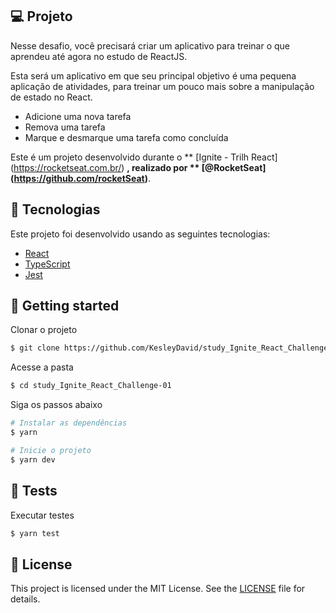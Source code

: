 ## 💻 Projeto

Nesse desafio, você precisará criar um aplicativo para treinar o que aprendeu até agora no estudo de ReactJS.

Esta será um aplicativo em que seu principal objetivo é uma pequena aplicação de atividades, para treinar um pouco mais sobre a manipulação de estado no React.

- Adicione uma nova tarefa
- Remova uma tarefa
- Marque e desmarque uma tarefa como concluída
  
Este é um projeto desenvolvido durante o ** [Ignite - Trilh React] (https://rocketseat.com.br/) **, realizado por ** [@RocketSeat] (https://github.com/rocketSeat)**.

## 🔖 Tecnologias

Este projeto foi desenvolvido usando as seguintes tecnologias:

- [React](https://reactjs.org)
- [TypeScript](https://www.typescriptlang.org/)
- [Jest](https://jestjs.io/)

## 🚀 Getting started

Clonar o projeto

```bash
$ git clone https://github.com/KesleyDavid/study_Ignite_React_Challenge-01.git
```

Acesse a pasta
```bash
$ cd study_Ignite_React_Challenge-01
```

Siga os passos abaixo
```bash
# Instalar as dependências
$ yarn

# Inicie o projeto
$ yarn dev
```

## 🥇 Tests

Executar testes
```bash
$ yarn test
```


## 📝 License

This project is licensed under the MIT License. See the [LICENSE](LICENSE) file for details.
